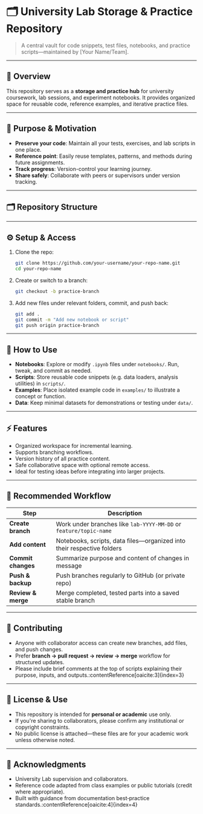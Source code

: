 # 🗂️ University Lab Storage & Practice Repository

> A central vault for code snippets, test files, notebooks, and practice scripts—maintained by [Your Name/Team].

---

## 📌 Overview

This repository serves as a **storage and practice hub** for university coursework, lab sessions, and experiment notebooks. It provides organized space for reusable code, reference examples, and iterative practice files.

---

## 🚀 Purpose & Motivation

- **Preserve your code**: Maintain all your tests, exercises, and lab scripts in one place.
- **Reference point**: Easily reuse templates, patterns, and methods during future assignments.
- **Track progress**: Version-control your learning journey.
- **Share safely**: Collaborate with peers or supervisors under version tracking.

---

## 🗂️ Repository Structure

---

## ⚙️ Setup & Access

1. Clone the repo:
    ```bash
    git clone https://github.com/your-username/your-repo-name.git
    cd your-repo-name
    ```
2. Create or switch to a branch:
    ```bash
    git checkout -b practice-branch
    ```
3. Add new files under relevant folders, commit, and push back:
    ```bash
    git add .
    git commit -m "Add new notebook or script"
    git push origin practice-branch
    ```

---

## 📂 How to Use

- **Notebooks**: Explore or modify `.ipynb` files under `notebooks/`. Run, tweak, and commit as needed.
- **Scripts**: Store reusable code snippets (e.g. data loaders, analysis utilities) in `scripts/`.
- **Examples**: Place isolated example code in `examples/` to illustrate a concept or function.
- **Data**: Keep minimal datasets for demonstrations or testing under `data/`.

---

## ⚡ Features

- Organized workspace for incremental learning.
- Supports branching workflows.
- Version history of all practice content.
- Safe collaborative space with optional remote access.
- Ideal for testing ideas before integrating into larger projects.

---


## 🎯 Recommended Workflow

| Step                  | Description                                                                 |
|-----------------------|-----------------------------------------------------------------------------|
| **Create branch**     | Work under branches like `lab-YYYY-MM-DD` or `feature/topic-name`          |
| **Add content**       | Notebooks, scripts, data files—organized into their respective folders     |
| **Commit changes**    | Summarize purpose and content of changes in message                        |
| **Push & backup**     | Push branches regularly to GitHub (or private repo)                        |
| **Review & merge**    | Merge completed, tested parts into a saved stable branch                    |

---

## 📎 Contributing

- Anyone with collaborator access can create new branches, add files, and push changes.
- Prefer **branch → pull request → review → merge** workflow for structured updates.
- Please include brief comments at the top of scripts explaining their purpose, inputs, and outputs.:contentReference[oaicite:3]{index=3}

---

## 📜 License & Use

- This repository is intended for **personal or academic** use only.
- If you're sharing to collaborators, please confirm any institutional or copyright constraints.
- No public license is attached—these files are for your academic work unless otherwise noted.

---

## 🤝 Acknowledgments

- University Lab supervision and collaborators.
- Reference code adapted from class examples or public tutorials (credit where appropriate).
- Built with guidance from documentation best‑practice standards.:contentReference[oaicite:4]{index=4}
